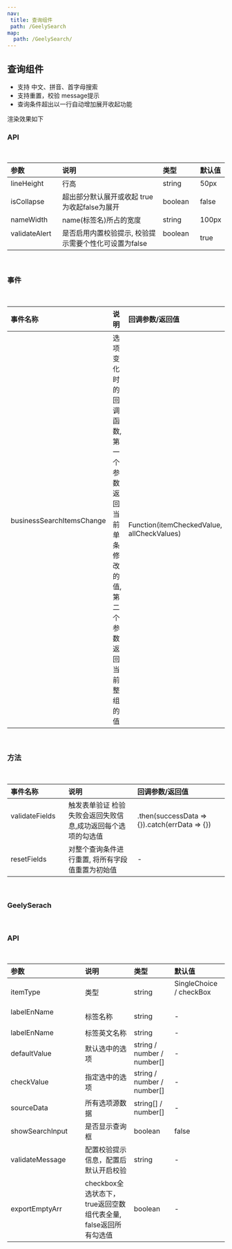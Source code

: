 ```yaml
---
nav: 
 title: 查询组件
 path: /GeelySearch
map:
  path: /GeelySearch/
---
```


## 查询组件

* 支持 中文、拼音、首字母搜索
* 支持重置，校验 message提示
* 查询条件超出以一行自动增加展开收起功能

渲染效果如下


<demo src="./demo/GeelySearch.vue"
  title="Demo 演示"
  desc="GeelySearch 渲染示例">
</demo>

### API

<br>

|  参数   | 说明  |  类型   | 默认值  |
| :-------| :------ | :------ | :------ |
|  lineHeight  | 行高 |  string  | 50px |
| isCollapse  | 超出部分默认展开或收起 true为收起false为展开 | 	boolean  | false |
| nameWidth  | name(标签名)所占的宽度	 | 	string  | 100px |
| validateAlert &nbsp; &nbsp;&nbsp; | 是否启用内置校验提示, 校验提示需要个性化可设置为false   | 	boolean &nbsp; &nbsp;&nbsp;  | true  |

<br>

###  事件

<br>

|  事件名称   | 说明   | 回调参数/返回值  |
| :-----| :---- | :---- |
|  businessSearchItemsChange  &nbsp;&nbsp;&nbsp;&nbsp;&nbsp;&nbsp;&nbsp;&nbsp;&nbsp;&nbsp;&nbsp;&nbsp;&nbsp;&nbsp;&nbsp;&nbsp;&nbsp;&nbsp;&nbsp;&nbsp;&nbsp;&nbsp;&nbsp;&nbsp;&nbsp;&nbsp;&nbsp;&nbsp;&nbsp;&nbsp;&nbsp;&nbsp;&nbsp;&nbsp;&nbsp;&nbsp;&nbsp;&nbsp;&nbsp;&nbsp;&nbsp;&nbsp;&nbsp;&nbsp; &nbsp;&nbsp;&nbsp;&nbsp;&nbsp;&nbsp;&nbsp;&nbsp;&nbsp;&nbsp;&nbsp;&nbsp;&nbsp;&nbsp;&nbsp;&nbsp;&nbsp;&nbsp; | 选项变化时的回调函数, 第一个参数返回当前单条修改的值, 第二个参数返回当前整组的值 |  Function(itemCheckedValue, allCheckValues)  | 

<br>

###  方法

<br>

|  事件名称   | 说明   | 回调参数/返回值  |
| :-----| :---- | :---- |
|  validateFields &nbsp;&nbsp;&nbsp;&nbsp;&nbsp;&nbsp;&nbsp;&nbsp;&nbsp;&nbsp;&nbsp;| 触发表单验证 检验失败会返回失败信息,成功返回每个选项的勾选值 |  	.then(successData => {}).catch(errData => {})  | 
|  resetFields  | 对整个查询条件进行重置, 将所有字段值重置为初始值 |  	-  | 

<br>

### GeelySerach

<br>


### API

<br>

|  参数   | 说明  |  类型   | 默认值  |
| :-----| :---- | :---- | :---- |
|  itemType  | 类型 |  string  | 	SingleChoice / checkBox &nbsp;&nbsp;&nbsp;&nbsp;&nbsp;&nbsp;&nbsp;&nbsp;&nbsp;&nbsp;&nbsp;&nbsp;&nbsp;&nbsp;&nbsp;&nbsp; |
|  labelEnName &nbsp;&nbsp;&nbsp;&nbsp;&nbsp;&nbsp;&nbsp;&nbsp;&nbsp;&nbsp;&nbsp;&nbsp;&nbsp;&nbsp;&nbsp;&nbsp;&nbsp;&nbsp;&nbsp;&nbsp;&nbsp;&nbsp;&nbsp;&nbsp;&nbsp;&nbsp;&nbsp;&nbsp;&nbsp;&nbsp;&nbsp;&nbsp;&nbsp;&nbsp;&nbsp;| 标签名称 |  string  | - |
|  labelEnName  | 标签英文名称 |  string  | - |
|  defaultValue  | 默认选中的选项	 |  string / number / number[]  | - |
|  checkValue  | 指定选中的选项	 |  string / number / number[]  | - |
|  sourceData  | 所有选项源数据	 |  	string[] / number[]  | - |
|  showSearchInput  | 是否显示查询框	 |  boolean  | false |
|  validateMessage  | 配置校验提示信息，配置后默认开启校验	 |  string  | - |
|  exportEmptyArr | checkbox全选状态下，true返回空数组代表全量, false返回所有勾选值 | boolean | - |

<br>